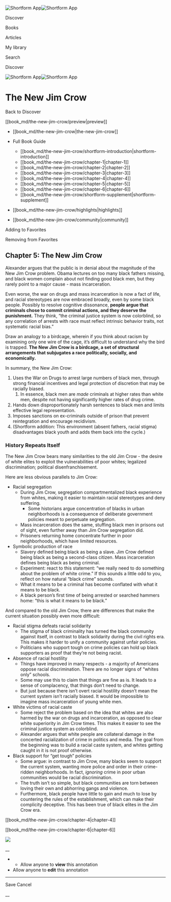 ![Shortform App](/img/logo.36a2399e.svg)![Shortform App](/img/logo-dark.70c1b072.svg)

Discover

Books

Articles

My library

Search

Discover

![Shortform App](/img/logo.36a2399e.svg)![Shortform App](/img/logo-dark.70c1b072.svg)

# The New Jim Crow

Back to Discover

[[book_md/the-new-jim-crow/preview|preview]]

  * [[book_md/the-new-jim-crow|the-new-jim-crow]]
  * Full Book Guide

    * [[book_md/the-new-jim-crow/shortform-introduction|shortform-introduction]]
    * [[book_md/the-new-jim-crow/chapter-1|chapter-1]]
    * [[book_md/the-new-jim-crow/chapter-2|chapter-2]]
    * [[book_md/the-new-jim-crow/chapter-3|chapter-3]]
    * [[book_md/the-new-jim-crow/chapter-4|chapter-4]]
    * [[book_md/the-new-jim-crow/chapter-5|chapter-5]]
    * [[book_md/the-new-jim-crow/chapter-6|chapter-6]]
    * [[book_md/the-new-jim-crow/shortform-supplement|shortform-supplement]]
  * [[book_md/the-new-jim-crow/highlights|highlights]]
  * [[book_md/the-new-jim-crow/community|community]]



Adding to Favorites 

Removing from Favorites 

## Chapter 5: The New Jim Crow

Alexander argues that the public is in denial about the magnitude of the New Jim Crow problem. Obama lectures on too many black fathers missing, and black women complain about not finding good black men, but they rarely point to a major cause - mass incarceration.

Even worse, the war on drugs and mass incarceration is now a fact of life, and racial stereotypes are now embraced broadly, even by some black people. Possibly to resolve cognitive dissonance, **people argue that criminals chose to commit criminal actions, and they deserve the punishment.** They think, “the criminal justice system is now colorblind, so any correlation of arrests with race must reflect intrinsic behavior traits, not systematic racial bias.”

Draw an analogy to a birdcage, wherein if you think about racism by examining only one wire of the cage, it’s difficult to understand why the bird is trapped. **The New Jim Crow is a birdcage, a set of structural arrangements that subjugates a race politically, socially, and economically.**

In summary, the New Jim Crow:

  1. Uses the War on Drugs to arrest large numbers of black men, through strong financial incentives and legal protection of discretion that may be racially biased.
     1. In essence, black men are _made_ criminals at higher rates than white men, despite not having significantly higher rates of drug crime.
  2. Hands down disproportionately harsh sentences to black men and limits effective legal representation.
  3. Imposes sanctions on ex-criminals outside of prison that prevent reintegration and encourage recidivism.
  4. (Shortform addition: This environment (absent fathers, racial stigma) disadvantages black youth and adds them back into the cycle.)



### History Repeats Itself

The New Jim Crow bears many similarities to the old Jim Crow - the desire of white elites to exploit the vulnerabilities of poor whites; legalized discrimination; political disenfranchisement.

Here are less obvious parallels to Jim Crow:

  * Racial segregation
    * During Jim Crow, segregation compartmentalized black experience from whites, making it easier to maintain racial stereotypes and deny suffering.
      * Some historians argue concentration of blacks in urban neighborhoods is a consequence of deliberate government policies meant to perpetuate segregation.
    * Mass incarceration does the same, stuffing black men in prisons out of sight, even further away than Jim Crow segregation did. 
    * Prisoners returning home concentrate further in poor neighborhoods, which have limited resources.
  * Symbolic production of race
    * Slavery defined being black as being a slave. Jim Crow defined being black as being a second-class citizen. Mass incarceration defines being black as being criminal.
    * Experiment: react to this statement: “we really need to do something about the problem of white crime.” If this sounds a little odd to you, reflect on how natural “black crime” sounds.
    * What it means to be a criminal has become conflated with what it means to be black.
    * A black person’s first time of being arrested or searched hammers home: “this is what it means to be black.”



And compared to the old Jim Crow, there are differences that make the current situation possibly even more difficult:

  * Racial stigma defeats racial solidarity
    * The stigma of black criminality has turned the black community against itself, in contrast to black solidarity during the civil rights era. This makes it harder to unify a community against unfair policies.
    * Politicians who support tough on crime policies can hold up black supporters as proof that they’re not being racist.
  * Absence of racial hostility
    * Things have improved in many respects - a majority of Americans oppose racial discrimination. There are no longer signs of “whites only” schools. 
    * Some may use this to claim that things are fine as is. It leads to a sense of complacency, that things don’t need to change.
    * But just because there isn’t overt racial hostility doesn’t mean the current system isn’t racially biased. It would be impossible to imagine mass incarceration of young white men.
  * White victims of racial caste
    * Some reject the problem based on the idea that whites are also harmed by the war on drugs and incarceration, as opposed to clear white superiority in Jim Crow times. This makes it easier to see the criminal justice system as colorblind.
    * Alexander argues that white people are collateral damage in the concerted racialization of crime in politics and media. The goal from the beginning was to build a racial caste system, and whites getting caught in it is not proof otherwise.
  * Black support for “get tough” policies
    * Some argue: in contrast to Jim Crow, many blacks seem to support the current system, wanting more police and order in their crime-ridden neighborhoods. In fact, _ignoring_ crime in poor urban communities would be racial discrimination.
    * The truth isn’t so simple, but black communities are torn between loving their own and abhorring gangs and violence.
    * Furthermore, black people have little to gain and much to lose by countering the rules of the establishment, which can make their complicity deceptive. This has been true of black elites in the Jim Crow era.



[[book_md/the-new-jim-crow/chapter-4|chapter-4]]

[[book_md/the-new-jim-crow/chapter-6|chapter-6]]

![](https://bat.bing.com/action/0?ti=56018282&Ver=2&mid=29999b76-6d6f-4172-82a3-179184b6a362&sid=1711133063fa11eebdec89a8b8ae3bbc&vid=171147a063fa11eea7440fcfeb230d96&vids=0&msclkid=N&pi=0&lg=en-US&sw=800&sh=600&sc=24&nwd=1&tl=Shortform%20%7C%20Book&p=https%3A%2F%2Fwww.shortform.com%2Fapp%2Fbook%2Fthe-new-jim-crow%2Fchapter-5&r=&lt=439&evt=pageLoad&sv=1&rn=225556)

__

  *   * Allow anyone to **view** this annotation
  * Allow anyone to **edit** this annotation



* * *

Save Cancel

__




